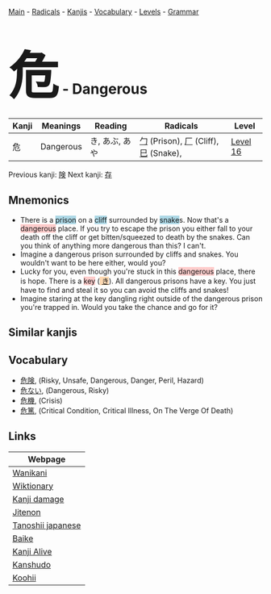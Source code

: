 <style> bigfont {font-size: 100px}</style>
[Main](../index.md) -
[Radicals](../radicals.md) -
[Kanjis](../kanjis.md) -
[Vocabulary](../vocabulary.md) -
[Levels](../levels.md) -
[Grammar](../grammar.md)
# <bigfont> 危</bigfont> - Dangerous 

| Kanji | Meanings | Reading | Radicals | Level |
| --- | --- | --- | --- | --- |
| 危 | Dangerous | き, あぶ, あや | [勹](../radicals/勹.md) (Prison), [厂](../radicals/厂.md) (Cliff), [巳](../radicals/巳.md) (Snake),  | [Level 16](../levels/wk_level16.md) |

Previous kanji: [険](険.md) Next kanji: [存](存.md) 

## Mnemonics
 * There is a <span style="background-color:#ADD8E6"> prison</span> on a <span style="background-color:#ADD8E6"> cliff</span> surrounded by <span style="background-color:#ADD8E6"> snake</span>s. Now that's a <span style="background-color:#ffcccb"> dangerous</span> place. If you try to escape the prison you either fall to your death off the cliff or get bitten/squeezed to death by the snakes. Can you think of anything more dangerous than this? I can't.
* Imagine a dangerous prison surrounded by cliffs and snakes. You wouldn't want to be here either, would you?
* Lucky for you, even though you're stuck in this <span style="background-color:#ffcccb"> dangerous</span> place, there is hope. There is a <span style="background-color:#ffcccb"> key</span> (<span style="background-color:#fed8b1"> [き](https://jisho.org/search/き)</span>). All dangerous prisons have a key. You just have to find and steal it so you can avoid the cliffs and snakes!
* Imagine staring at the key dangling right outside of the dangerous prison you're trapped in. Would you take the chance and go for it?


## Similar kanjis
 


## Vocabulary
 * [危険](../vocabulary/危.md), (Risky, Unsafe, Dangerous, Danger, Peril, Hazard)
* [危ない](../vocabulary/危.md), (Dangerous, Risky)
* [危機](../vocabulary/危.md), (Crisis)
* [危篤](../vocabulary/危.md), (Critical Condition, Critical Illness, On The Verge Of Death)



## Links 

| Webpage |
| --- |
| [Wanikani          ](https://www.wanikani.com/kanji/危) |
| [Wiktionary        ](https://en.wiktionary.org/wiki/危) |
| [Kanji damage      ](http://www.kanjidamage.com/kanji/search?utf8=✓&q=危) |
| [Jitenon           ](https://jitenon.com/kanji/危) |
| [Tanoshii japanese ](https://www.tanoshiijapanese.com/dictionary/kanji.cfm?k=危) |
| [Baike             ](https://baike.baidu.com/item/危) |
| [Kanji Alive       ](https://app.kanjialive.com/危) |
| [Kanshudo          ](https://www.kanshudo.com/searchmn?q=危) |
| [Koohii            ](https://kanji.koohii.com/study/kanji/危) |
